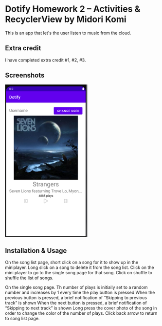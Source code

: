 # Dotify Homework 2 – Activities & RecyclerView by Midori Komi

This is an app that let's the user listen to music from the cloud.

## Extra credit
I have completed extra credit #1, #2, #3.

## Screenshots
<img src="screenshot1.PNG" alt="Screenshot of the app" height="500" />


## Installation & Usage
On the song list page, short click on a song for it to show up in the miniplayer.
Long slick on a song to delete it from the song list.
Click on the mini player to go to the single song page for that song.
Click on shuffle to shuffle the list of songs.

On the single song page.
Th number of plays is initially set to a random number and increases by 1 every time the play button is pressed
When the previous button is pressed, a brief notification of “Skipping to previous track” is shown
When the next button is pressed, a brief notification of “Skipping to next track” is shown
Long press the cover photo of the song in order to change the color of the number of plays.
Click back arrow to return to song list page.


